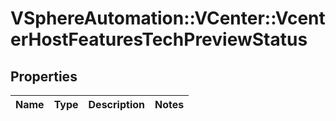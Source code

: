 # VSphereAutomation::VCenter::VcenterHostFeaturesTechPreviewStatus

## Properties
Name | Type | Description | Notes
------------ | ------------- | ------------- | -------------


